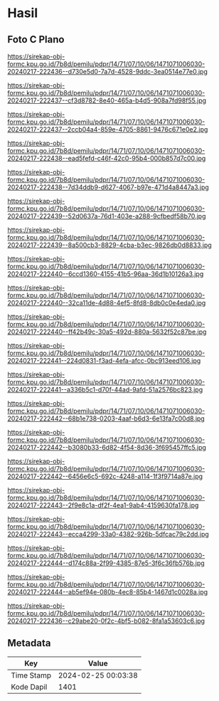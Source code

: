 # Hasil

## Foto C Plano

https://sirekap-obj-formc.kpu.go.id/7b8d/pemilu/pdpr/14/71/07/10/06/1471071006030-20240217-222436--d730e5d0-7a7d-4528-9ddc-3ea0514e77e0.jpg

https://sirekap-obj-formc.kpu.go.id/7b8d/pemilu/pdpr/14/71/07/10/06/1471071006030-20240217-222437--cf3d8782-8e40-465a-b4d5-908a7fd98f55.jpg

https://sirekap-obj-formc.kpu.go.id/7b8d/pemilu/pdpr/14/71/07/10/06/1471071006030-20240217-222437--2ccb04a4-859e-4705-8861-9476c671e0e2.jpg

https://sirekap-obj-formc.kpu.go.id/7b8d/pemilu/pdpr/14/71/07/10/06/1471071006030-20240217-222438--ead5fefd-c46f-42c0-95b4-000b857d7c00.jpg

https://sirekap-obj-formc.kpu.go.id/7b8d/pemilu/pdpr/14/71/07/10/06/1471071006030-20240217-222438--7d34ddb9-d627-4067-b97e-471d4a8447a3.jpg

https://sirekap-obj-formc.kpu.go.id/7b8d/pemilu/pdpr/14/71/07/10/06/1471071006030-20240217-222439--52d0637a-76d1-403e-a288-9cfbedf58b70.jpg

https://sirekap-obj-formc.kpu.go.id/7b8d/pemilu/pdpr/14/71/07/10/06/1471071006030-20240217-222439--8a500cb3-8829-4cba-b3ec-9826db0d8833.jpg

https://sirekap-obj-formc.kpu.go.id/7b8d/pemilu/pdpr/14/71/07/10/06/1471071006030-20240217-222440--6ccd1360-4155-41b5-96aa-36d1b10126a3.jpg

https://sirekap-obj-formc.kpu.go.id/7b8d/pemilu/pdpr/14/71/07/10/06/1471071006030-20240217-222440--32ca11de-4d88-4ef5-8fd8-8db0c0e4eda0.jpg

https://sirekap-obj-formc.kpu.go.id/7b8d/pemilu/pdpr/14/71/07/10/06/1471071006030-20240217-222440--ff42b49c-30a5-492d-880a-5632f52c87be.jpg

https://sirekap-obj-formc.kpu.go.id/7b8d/pemilu/pdpr/14/71/07/10/06/1471071006030-20240217-222441--224d0831-f3ad-4efa-afcc-0bc913eed106.jpg

https://sirekap-obj-formc.kpu.go.id/7b8d/pemilu/pdpr/14/71/07/10/06/1471071006030-20240217-222441--a336b5c1-d70f-44ad-9afd-51a2576bc823.jpg

https://sirekap-obj-formc.kpu.go.id/7b8d/pemilu/pdpr/14/71/07/10/06/1471071006030-20240217-222442--68b1e738-0203-4aaf-b6d3-6e13fa7c00d8.jpg

https://sirekap-obj-formc.kpu.go.id/7b8d/pemilu/pdpr/14/71/07/10/06/1471071006030-20240217-222442--b3080b33-6d82-4f54-8d36-3f695457ffc5.jpg

https://sirekap-obj-formc.kpu.go.id/7b8d/pemilu/pdpr/14/71/07/10/06/1471071006030-20240217-222442--6456e6c5-692c-4248-a114-1f3f9714a87e.jpg

https://sirekap-obj-formc.kpu.go.id/7b8d/pemilu/pdpr/14/71/07/10/06/1471071006030-20240217-222443--2f9e8c1a-df2f-4ea1-9ab4-4159630fa178.jpg

https://sirekap-obj-formc.kpu.go.id/7b8d/pemilu/pdpr/14/71/07/10/06/1471071006030-20240217-222443--ecca4299-33a0-4382-926b-5dfcac79c2dd.jpg

https://sirekap-obj-formc.kpu.go.id/7b8d/pemilu/pdpr/14/71/07/10/06/1471071006030-20240217-222444--d174c88a-2f99-4385-87e5-3f6c36fb576b.jpg

https://sirekap-obj-formc.kpu.go.id/7b8d/pemilu/pdpr/14/71/07/10/06/1471071006030-20240217-222444--ab5ef94e-080b-4ec8-85b4-1467d1c0028a.jpg

https://sirekap-obj-formc.kpu.go.id/7b8d/pemilu/pdpr/14/71/07/10/06/1471071006030-20240217-222436--c29abe20-0f2c-4bf5-b082-8fa1a53603c6.jpg


## Metadata

| Key        | Value               |
| ---------- | ------------------- |
| Time Stamp | 2024-02-25 00:03:38 |
| Kode Dapil | 1401                |



